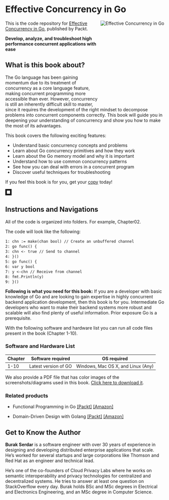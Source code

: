 # Effective Concurrency in Go

<a href="https://www.amazon.com/dp/1804619078"><img src="https://m.media-amazon.com/images/I/41aByLBIBcL._SX403_BO1,204,203,200_.jpg" alt="Effective Concurrency in Go" height="256px" align="right"></a>

This is the code repository for [Effective Concurrency in Go](https://www.amazon.com/dp/1804619078), published by Packt.

**Develop, analyze, and troubleshoot high performance concurrent applications with ease**

## What is this book about?
The Go language has been gaining momentum due to its treatment of concurrency as a core language feature, making concurrent programming more accessible than ever. However, concurrency is still an inherently difficult skill to master, since it requires the development of the right mindset to decompose problems into concurrent components correctly. This book will guide you in deepening your understanding of concurrency and show you how to make the most of its advantages.

This book covers the following exciting features:
* Understand basic concurrency concepts and problems
* Learn about Go concurrency primitives and how they work
* Learn about the Go memory model and why it is important
* Understand how to use common concurrency patterns
* See how you can deal with errors in a concurrent program
* Discover useful techniques for troubleshooting

If you feel this book is for you, get your [copy](https://www.amazon.com/dp/1804619078) today!

<a href="https://www.packtpub.com/?utm_source=github&utm_medium=banner&utm_campaign=GitHubBanner"><img src="https://raw.githubusercontent.com/PacktPublishing/GitHub/master/GitHub.png" 
alt="https://www.packtpub.com/" border="5" /></a>

## Instructions and Navigations
All of the code is organized into folders. For example, Chapter02.

The code will look like the following:
```
1: chn := make(chan bool) // Create an unbuffered channel 
2: go func() { 
3: chn <- true // Send to channel 
4: }() 
5: go func() { 
6: var y bool 
7: y <-chn // Receive from channel 
8: fmt.Println(y) 
9: }() 
```

**Following is what you need for this book:**
If you are a developer with basic knowledge of Go and are looking to gain expertise in highly concurrent backend application development, then this book is for you. Intermediate Go developers who want to make their backend systems more robust and scalable will also find plenty of useful information. Prior exposure Go is a prerequisite.

With the following software and hardware list you can run all code files present in the book (Chapter 1-10).
### Software and Hardware List
| Chapter | Software required | OS required |
| -------- | ------------------------------------ | ----------------------------------- |
| 1-10 | Latest version of GO | Windows, Mac OS X, and Linux (Any) |


We also provide a PDF file that has color images of the screenshots/diagrams used in this book. [Click here to download it](https://packt.link/3rxJ9).

### Related products
*  Functional Programming in Go [[Packt]](https://www.packtpub.com/product/functional-programming-in-go/9781801811163?utm_source=github&utm_medium=repository&utm_campaign=9781801811163) [[Amazon]](https://www.amazon.com/dp/1801811164)

* Domain-Driven Design with Golang [[Packt]](https://www.packtpub.com/product/domain-driven-design-with-golang/9781804613450?utm_source=github&utm_medium=repository&utm_campaign=9781804613450) [[Amazon]](https://www.amazon.com/dp/1804613452)


## Get to Know the Author
**Burak Serdar**
is a software engineer with over 30 years of experience in designing and developing distributed enterprise applications that scale. He’s worked for several startups and large corporations like Thomson and Red Hat as an engineer and technical lead.

He’s one of the co-founders of Cloud Privacy Labs where he works on semantic interoperability and privacy technologies for centralized and decentralized systems. He tries to answer at least one question on StackOverflow every day. Burak holds BSc and MSc degrees in Electrical and Electronics Engineering, and an MSc degree in Computer Science.

